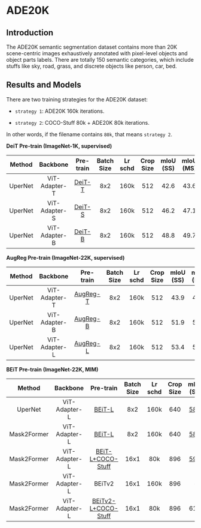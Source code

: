 # ADE20K

<!-- [ALGORITHM] -->

## Introduction

The ADE20K semantic segmentation dataset contains more than 20K scene-centric images exhaustively annotated with pixel-level objects and object parts labels. There are totally 150 semantic categories, which include stuffs like sky, road, grass, and discrete objects like person, car, bed.

## Results and Models

There are two training strategies for the ADE20K dataset:

- `strategy 1`: ADE20K 160k iterations.

- `strategy 2`: COCO-Stuff 80k + ADE20K 80k iterations.

In other words, if the filename contains `80k`, that means `strategy 2`.

**DeiT Pre-train (ImageNet-1K, supervised)**

| Method  | Backbone      | Pre-train                                                                         | Batch Size | Lr schd | Crop Size | mIoU (SS) | mIoU (MS) | #Param | Config                                                    | Download                                                                                                                                                                                                               |
|:-------:|:-------------:|:---------------------------------------------------------------------------------:|:----------:|:-------:|:---------:|:---------:|:---------:|:------:|:---------------------------------------------------------:|:----------------------------------------------------------------------------------------------------------------------------------------------------------------------------------------------------------------------:|
| UperNet | ViT-Adapter-T | [DeiT-T](https://dl.fbaipublicfiles.com/deit/deit_tiny_patch16_224-a1311bcf.pth)  | 8x2        | 160k    | 512       | 42.6      | 43.6      | 36M    | [config](./upernet_deit_adapter_tiny_512_160k_ade20k.py)  | [model](https://github.com/czczup/ViT-Adapter/releases/download/v0.3.1/upernet_deit_adapter_tiny_512_160_ade20k.pth.tar) \| [log](https://drive.google.com/file/d/1wG_6iIaVirmqLGDZt_2rtzp_ZtNV2D4O/view?usp=sharing)  |
| UperNet | ViT-Adapter-S | [DeiT-S](https://dl.fbaipublicfiles.com/deit/deit_small_patch16_224-cd65a155.pth) | 8x2        | 160k    | 512       | 46.2      | 47.1      | 58M    | [config](./upernet_deit_adapter_small_512_160k_ade20k.py) | [model](https://github.com/czczup/ViT-Adapter/releases/download/v0.3.1/upernet_deit_adapter_small_512_160k_ade20k.pth) \| [log]()                                                                                      |
| UperNet | ViT-Adapter-B | [DeiT-B](https://dl.fbaipublicfiles.com/deit/deit_base_patch16_224-b5f2ef4d.pth)  | 8x2        | 160k    | 512       | 48.8      | 49.7      | 134M   | [config](./upernet_deit_adapter_base_512_160k_ade20k.py)  | [model](https://github.com/czczup/ViT-Adapter/releases/download/v0.3.1/upernet_deit_adapter_base_512_160k_ade20k.pth.tar) \| [log](https://drive.google.com/file/d/12xHSW7_VYnzQSNzGu2EPuh6BBuozWUTn/view?usp=sharing) |

**AugReg Pre-train (ImageNet-22K, supervised)**

| Method  | Backbone      | Pre-train                                                                                                                                                                        | Batch Size | Lr schd | Crop Size | mIoU (SS) | mIoU (MS) | #Param | Config                                                      | Download                                                                                                                                                                                                                  |
|:-------:|:-------------:|:--------------------------------------------------------------------------------------------------------------------------------------------------------------------------------:|:----------:|:-------:|:---------:|:---------:|:---------:|:------:|:-----------------------------------------------------------:|:-------------------------------------------------------------------------------------------------------------------------------------------------------------------------------------------------------------------------:|
| UperNet | ViT-Adapter-T | [AugReg-T](https://github.com/czczup/ViT-Adapter/releases/download/v0.3.1/Ti_16-i21k-300ep-lr_0.001-aug_none-wd_0.03-do_0.0-sd_0.0--imagenet2012-steps_20k-lr_0.03-res_224.pth)  | 8x2        | 160k    | 512       | 43.9      | 44.8      | 36M    | [config](./upernet_augreg_adapter_tiny_512_160k_ade20k.py)  | [model](https://github.com/czczup/ViT-Adapter/releases/download/v0.3.1/upernet_augreg_adapter_tiny_512_160_ade20k.pth.tar) \| [log](https://drive.google.com/file/d/11Wl07BFB8q9PxagGT8_gmE1vpjFbCO_k/view?usp=sharing)   |
| UperNet | ViT-Adapter-B | [AugReg-B](https://github.com/czczup/ViT-Adapter/releases/download/v0.3.1/B_16-i21k-300ep-lr_0.001-aug_medium1-wd_0.1-do_0.0-sd_0.0--imagenet2012-steps_20k-lr_0.01-res_384.pth) | 8x2        | 160k    | 512       | 51.9      | 52.5      | 134M   | [config](./upernet_augreg_adapter_base_512_160k_ade20k.py)  | [model](https://github.com/czczup/ViT-Adapter/releases/download/v0.3.1/upernet_augreg_adapter_base_512_160k_ade20k.pth.tar) \| [log](https://drive.google.com/file/d/1HDoLSgVZk03f_-eG-ryelKtTscJqe883/view?usp=sharing)  |
| UperNet | ViT-Adapter-L | [AugReg-L](https://github.com/czczup/ViT-Adapter/releases/download/v0.1.6/L_16-i21k-300ep-lr_0.001-aug_medium1-wd_0.1-do_0.1-sd_0.1--imagenet2012-steps_20k-lr_0.01-res_384.pth) | 8x2        | 160k    | 512       | 53.4      | 54.4      | 364M   | [config](./upernet_augreg_adapter_large_512_160k_ade20k.py) | [model](https://github.com/czczup/ViT-Adapter/releases/download/v0.3.1/upernet_augreg_adapter_large_512_160k_ade20k.pth.tar) \| [log](https://drive.google.com/file/d/1p1pOND6p9DjAXZNL-U7NJt_uuFEGkH47/view?usp=sharing) |

**BEiT Pre-train (ImageNet-22K, MIM)**

| Method      | Backbone      | Pre-train                                                                                                                                        | Batch Size | Lr schd | Crop Size | mIoU (SS)                                                                                  | mIoU (MS)                                                                                  | #Param | Config                                                             | Download                                                                                                                                                                                                                 |
|:-----------:|:-------------:|:------------------------------------------------------------------------------------------------------------------------------------------------:|:----------:|:-------:|:---------:|:------------------------------------------------------------------------------------------:|:------------------------------------------------------------------------------------------:|:------:|:------------------------------------------------------------------:|:------------------------------------------------------------------------------------------------------------------------------------------------------------------------------------------------------------------------:|
| UperNet     | ViT-Adapter-L | [BEiT-L](https://conversationhub.blob.core.windows.net/beit-share-public/beit/beit_large_patch16_224_pt22k_ft22k.pth)                            | 8x2        | 160k    | 640       | [58.0](https://drive.google.com/file/d/1KsV4QPfoRi5cj2hjCzy8VfWih8xCTrE3/view?usp=sharing) | [58.4](https://drive.google.com/file/d/1haeTUvQhKCM7hunVdK60yxULbRH7YYBK/view?usp=sharing) | 451M   | [config](./upernet_beit_adapter_large_640_160k_ade20k_ss.py)       | [model](https://github.com/czczup/ViT-Adapter/releases/download/v0.2.1/upernet_beit_adapter_large_640_160k_ade20k.pth.tar) \| [log](https://github.com/czczup/ViT-Adapter/releases/download/v0.2.1/20220313_233147.log)  |
| Mask2Former | ViT-Adapter-L | [BEiT-L](https://conversationhub.blob.core.windows.net/beit-share-public/beit/beit_large_patch16_224_pt22k_ft22k.pth)                            | 8x2        | 160k    | 640       | [58.3](https://drive.google.com/file/d/1jj56lSbc2s4ZNc-Hi-w6o-OSS99oi-_g/view?usp=sharing) | [59.0](https://drive.google.com/file/d/1hgpZB5gsyd7LTS7Aay2CbHmlY10nafCw/view?usp=sharing) | 568M   | [config](./mask2former_beit_adapter_large_640_160k_ade20k_ss.py)   | [model](https://github.com/czczup/ViT-Adapter/releases/download/v0.2.2/mask2former_beit_adapter_large_640_160k_ade20k.zip) \| [log](https://github.com/czczup/ViT-Adapter/releases/download/v0.2.2/20220426_003454.log)  |
| Mask2Former | ViT-Adapter-L | [BEiT-L+COCO-Stuff](https://github.com/czczup/ViT-Adapter/releases/download/v0.2.6/mask2former_beit_adapter_large_896_80k_cocostuff164k.zip)     | 16x1       | 80k     | 896       | [59.4](https://drive.google.com/file/d/1B_1XSwdnLhjJeUmn1g_nxfvGJpYmYWHa/view?usp=sharing) | [60.5](https://drive.google.com/file/d/1UtjmgcYKR-2h116oQXklUYOVcTw15woM/view?usp=sharing) | 571M   | [config](./mask2former_beit_adapter_large_896_80k_ade20k_ss.py)    | [model](https://github.com/czczup/ViT-Adapter/releases/download/v0.2.0/mask2former_beit_adapter_large_896_80k_ade20k.zip) \| [log](https://github.com/czczup/ViT-Adapter/releases/download/v0.2.0/20220430_154104.log)   |
| Mask2Former | ViT-Adapter-L | BEiTv2                                                                                                                                           | 16x1       | 160k    | 896       | -                                                                                          | -                                                                                          | 571M   | [config](./mask2former_beitv2_adapter_large_896_160k_ade20k_ss.py) | -                                                                                                                                                                                                                        |
| Mask2Former | ViT-Adapter-L | [BEiTv2-L+COCO-Stuff](https://github.com/czczup/ViT-Adapter/releases/download/v0.3.1/mask2former_beitv2_adapter_large_896_80k_cocostuff164k.zip) | 16x1       | 80k     | 896       | 61.2                                                                                       | 61.5                                                                                       | 571M   | [config](./mask2former_beitv2_adapter_large_896_80k_ade20k_ss.py)  | [model](https://github.com/czczup/ViT-Adapter/releases/download/v0.3.1/mask2former_beitv2_adapter_large_896_80k_ade20k.zip) \| [log](https://github.com/czczup/ViT-Adapter/releases/download/v0.3.1/20220915_112635.log) |
